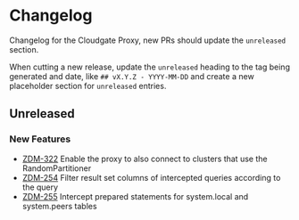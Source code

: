 # Changelog

Changelog for the Cloudgate Proxy, new PRs should update the `unreleased` section.

When cutting a new release, update the `unreleased` heading to the tag being generated and date, like `## vX.Y.Z - YYYY-MM-DD` and create a new placeholder section for  `unreleased` entries.

## Unreleased

### New Features

* [ZDM-322](https://datastax.jira.com/browse/ZDM-322) Enable the proxy to also connect to clusters that use the RandomPartitioner
* [ZDM-254](https://datastax.jira.com/browse/ZDM-254) Filter result set columns of intercepted queries according to the query
* [ZDM-255](https://datastax.jira.com/browse/ZDM-255) Intercept prepared statements for system.local and system.peers tables

